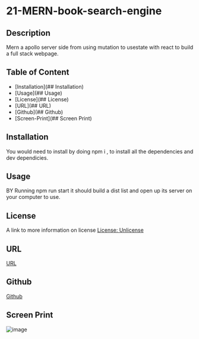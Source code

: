 # 21-MERN-book-search-engine

## Description
Mern a apollo server side from using mutation to usestate with react to build a full stack webpage. 

## Table of Content
- [Installation](## Installation)
- [Usage](## Usage)
- [License](## License)
- [URL](## URL)
- [Github](## Github)
- [Screen-Print](## Screen Print)

## Installation
You would need to install by doing 
npm i , to install all the dependencies and dev dependicies.

## Usage
BY Running npm run start
it should build a dist list and open up its server on your computer to use.

## License
A link to more information on license
[License: Unlicense](http://unlicense.org/)

## URL
[URL]()
## Github
[Github](https://github.com/hkim84/21-MERN-book-search-engine)

## Screen Print
![image]()
